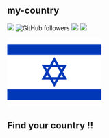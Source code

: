 ## my-country

<img src="https://img.shields.io/badge/project%20name-my--country-orange"> <img alt="GitHub followers" src="https://img.shields.io/github/followers/yechielb2000?style=social"> <img src="https://img.shields.io/badge/project in process-darkgreen">  <img src="https://img.shields.io/badge/available to use-green">

<img src="public/images/my-country-flag.svg" width="220px" alt="&#x1F1EE;&#x1F1F1;">

<h2>Find your country !!</h2>

